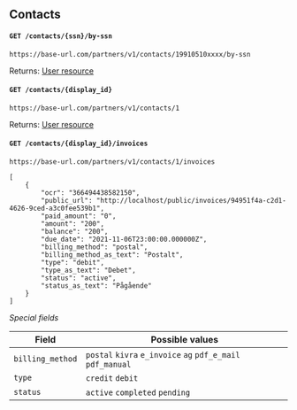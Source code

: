 ## Contacts

#### `GET /contacts/{ssn}/by-ssn`

`https://base-url.com/partners/v1/contacts/19910510xxxx/by-ssn`

Returns: [User resource](resources/user.md)

#### `GET /contacts/{display_id}`

`https://base-url.com/partners/v1/contacts/1`

Returns: [User resource](resources/user.md)

#### `GET /contacts/{display_id}/invoices`

`https://base-url.com/partners/v1/contacts/1/invoices`

```
[
    {
        "ocr": "366494438582150",
        "public_url": "http://localhost/public/invoices/94951f4a-c2d1-4626-9ced-a3c0fee539b1",
        "paid_amount": "0",
        "amount": "200",
        "balance": "200",
        "due_date": "2021-11-06T23:00:00.000000Z",
        "billing_method": "postal",
        "billing_method_as_text": "Postalt",
        "type": "debit",
        "type_as_text": "Debet",
        "status": "active",
        "status_as_text": "Pågående"
    }
]
```

*Special fields*

| Field            | Possible values                                             |
| ---------------- | ----------------------------------------------------------- |
| `billing_method` | `postal` `kivra` `e_invoice` `ag` `pdf_e_mail` `pdf_manual` |
| `type`           | `credit` `debit`                                            |
| `status`         | `active` `completed` `pending`                              |


